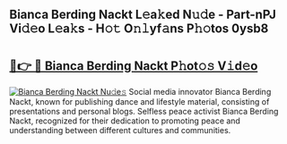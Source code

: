 ## Bianca Berding Nackt L𝚎a𝚔ed N𝚞𝚍e - Part-nPJ Vi𝚍𝚎o L𝚎a𝚔s - H𝚘𝚝 O𝚗𝚕yf𝚊ns P𝚑𝚘tos 0ysb8

# <h2><a href="http://kf1z8sj.oniu.top/?m=Bianca+Berding+Nackt">🔗👉 🔴 Bianca Berding Nackt P𝚑ot𝚘𝚜 V𝚒d𝚎o</a></h2>

[![Bianca Berding Nackt Nu𝚍e𝚜](https://i.imgur.com/0qMVB7G.gif)](http://kf1z8sj.oniu.top/?m=Bianca+Berding+Nackt)
Social media innovator Bianca Berding Nackt, known for publishing dance and lifestyle material, consisting of presentations and personal blogs. Selfless peace activist Bianca Berding Nackt, recognized for their dedication to promoting peace and understanding between different cultures and communities.  

